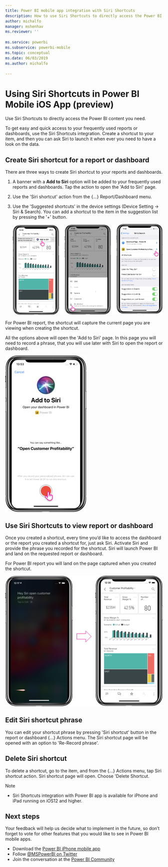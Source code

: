 ```yaml
---
title: Power BI mobile app integration with Siri Shortcuts
description: How to use Siri Shortcuts to directly access the Power BI content you need.
author: michalfo
manager: mshenhav
ms.reviewer: ''

ms.service: powerbi
ms.subservice: powerbi-mobile
ms.topic: conceptual
ms.date: 06/03/2019
ms.author: michalfo

---
```

# Using Siri Shortcuts in Power BI Mobile iOS App (preview)

Use Siri Shortcuts to directly access the Power BI content you need.

To get easy and quick access to your frequently used reports or dashboards, use the Siri Shortcuts integration. Create a shortcut to your item, and then you can ask Siri to launch it when ever you need to have a look on the data.

## Create Siri shortcut for a report or dashboard

There are three ways to create Siri shortcut to your reports and dashboards.

1. A banner with a **Add to Siri** option will be added to your frequently used reports and dashboards. Tap the action to open the 'Add to Siri' page.
    
2. Use the 'Siri shortcut' action from the {...} Report/Dashboard menu.
    
3. Use the 'Suggested shortcuts' in the device settings (Device Setting -> Siri & Search). You can add a shortcut to the item in the suggestion list by pressing the '+' button.
     
     ![](./media/mobile-apps-iOS-siri-and-search/power-bi-siri-create-shortcut.png)

For Power BI report, the shortcut will capture the current page you are viewing when creating the shortcut. 

All the options above will open the 'Add to Siri' page. In this page you will need to record a phrase, that you will use later with Siri  to open the report or dashboard. 
   
![](./media/mobile-apps-iOS-siri-and-search/power-bi-siri-add-page.png)
    

## Use Siri Shortcuts to view report or dashboard

Once you created a shortcut, every time you’d like to access the dashboard or the report you created a shortcut for, just ask Siri.
Activate Siri and provide the phrase you recorded for the shortcut. Siri will launch Power BI and land on the requested report or dashboard. 

For Power BI report you will land on the page captured when you created the shortcut.


  ![](./media/mobile-apps-iOS-siri-and-search/power-bi-siri-open.png)
  

## Edit Siri shortcut phrase 
You can edit your shortcut phrase by pressing 'Siri shortcut' button in the report or dashboard {...} Actions menu. The Siri shortcut page will be opened with an option to 'Re-Record phrase'. 

## Delete Siri shortcut 
To delete a shortcut, go to the item, and from the {...} Actions menu, tap Siri shortcut action. Siri shortcut page will open. Choose 'Delete Shortcut.


> [!NOTE]
>- Siri Shortcuts integration with Power BI app is available for iPhone and iPad running on iOS12 and higher.
> 

## Next steps
Your feedback will help us decide what to implement in the future, so don’t forget to vote for other features that you would like to see in Power BI mobile apps. 

* Download the [Power BI iPhone mobile app](http://go.microsoft.com/fwlink/?LinkId=522062)
* Follow [@MSPowerBI on Twitter](https://twitter.com/MSPowerBI)
* Join the conversation at the [Power BI Community](http://community.powerbi.com/)


